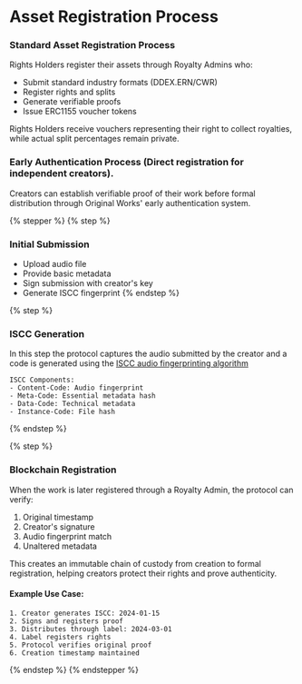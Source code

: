 # Asset Registration Process

### Standard Asset Registration Process

Rights Holders register their assets through Royalty Admins who:

* Submit standard industry formats (DDEX.ERN/CWR)
* Register rights and splits
* Generate verifiable proofs
* Issue ERC1155 voucher tokens

Rights Holders receive vouchers representing their right to collect royalties, while actual split percentages remain private.

### Early Authentication Process (Direct registration for independent creators).

Creators can establish verifiable proof of their work before formal distribution through Original Works' early authentication system.

{% stepper %}
{% step %}
### **Initial Submission**

* Upload audio file
* Provide basic metadata
* Sign submission with creator's key
* Generate ISCC fingerprint
{% endstep %}

{% step %}
### ISCC Generation&#x20;

In this step the protocol captures the audio submitted by the creator and a code is generated using the [ISCC audio fingerprinting algorithm](https://iscc.codes/) &#x20;

```
ISCC Components:
- Content-Code: Audio fingerprint
- Meta-Code: Essential metadata hash
- Data-Code: Technical metadata
- Instance-Code: File hash
```
{% endstep %}

{% step %}
### Blockchain Registration

When the work is later registered through a Royalty Admin, the protocol can verify:

1. Original timestamp
2. Creator's signature
3. Audio fingerprint match
4. Unaltered metadata

This creates an immutable chain of custody from creation to formal registration, helping creators protect their rights and prove authenticity.

#### Example Use Case:

```
1. Creator generates ISCC: 2024-01-15
2. Signs and registers proof
3. Distributes through label: 2024-03-01
4. Label registers rights
5. Protocol verifies original proof
6. Creation timestamp maintained
```
{% endstep %}
{% endstepper %}

